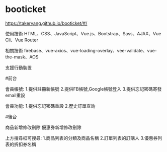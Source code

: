 # booticket

https://takeryang.github.io/booticket/#/

使用技術
HTML、CSS、JavaScript、Vue.js、Bootstrap、Sass、AJAX、Vue Cli、Vue Router

相關技術
firebase、vue-axios、vue-loading-overlay、vee-validate、vue-the-mask、AOS



支援行動裝置

#前台


會員帳號:
1.提供註冊新帳號
2.提供FB帳號,Google帳號登入
3.提供忘記密碼寄發email重設

會員功能:
1.提供忘記密碼重設
2.歷史訂單查詢


#後台

商品新增修改刪除
優惠券新增修改刪除

上方搜尋框可搜尋:
1.商品列表的分類及商品名稱
2.訂單列表的訂購人
3.優惠券列表的折扣券名稱

